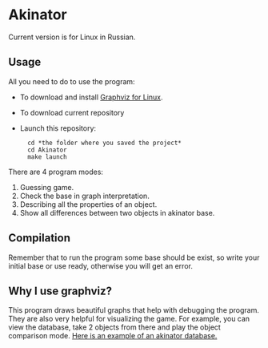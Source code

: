 # Akinator

Current version is for Linux in Russian.

## Usage

All you need to do to use the program:
* To download and install [Graphviz for Linux](https://graphviz.org/download/).
* To download current repository
* Launch this repository:
        
        cd *the folder where you saved the project*
        cd Akinator 
        make launch

There are 4 program modes:
1. Guessing game. 
2. Check the base in graph interpretation.
3. Describing all the properties of an object.
4. Show all differences between two objects in akinator base.

## Compilation

Remember that to run the program some base should be exist, so write your initial base or use ready, otherwise you will get an error.

## Why I use graphviz?

This program draws beautiful graphs that help with debugging the program. They are also very helpful for visualizing the game. For example, you can view the database, take 2 objects from there and play the object comparison mode. [Here is an example of an akinator database.](https://github.com/Stan1slavssKy/Akinator/blob/main/GraphViz/base_dump.png)
